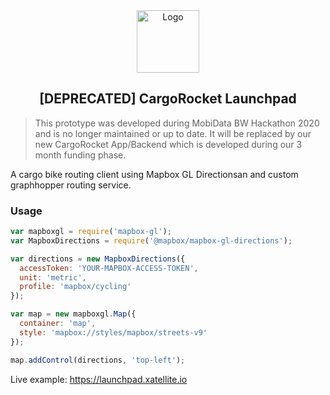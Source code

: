 <div align="center">
  <img src="https://cologne.xatellite.io/logo-pfade.svg" alt="Logo" height="100px" />

  [DEPRECATED] CargoRocket Launchpad
  ---
</div>

> This prototype was developed during MobiData BW Hackathon 2020 and is no longer maintained or up to date. It will be replaced by our new CargoRocket App/Backend which is developed during our 3 month funding phase.

A cargo bike routing client using  Mapbox GL Directionsan and custom graphhopper routing service.

### Usage

```javascript
var mapboxgl = require('mapbox-gl');
var MapboxDirections = require('@mapbox/mapbox-gl-directions');

var directions = new MapboxDirections({
  accessToken: 'YOUR-MAPBOX-ACCESS-TOKEN',
  unit: 'metric',
  profile: 'mapbox/cycling'
});

var map = new mapboxgl.Map({
  container: 'map',
  style: 'mapbox://styles/mapbox/streets-v9'
});

map.addControl(directions, 'top-left');
```

Live example: https://launchpad.xatellite.io